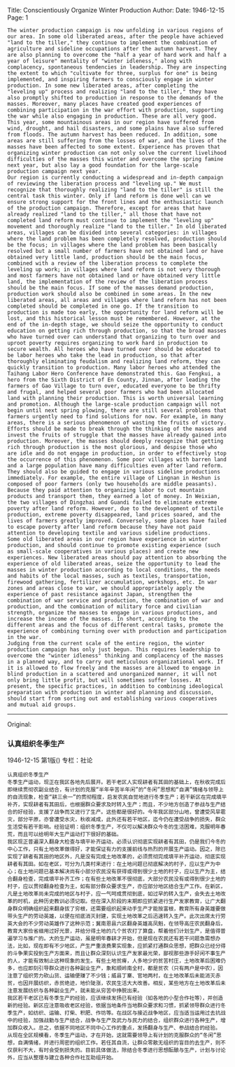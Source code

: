 Title: Conscientiously Organize Winter Production
Author:
Date: 1946-12-15
Page: 1

    The winter production campaign is now unfolding in various regions of our area. In some old liberated areas, after the people have achieved "land to the tiller," they continue to implement the combination of agriculture and sideline occupations after the autumn harvest. They are also planning to overcome the "half a year of hard work and half a year of leisure" mentality of "winter idleness," along with complacency, spontaneous tendencies in leadership. They are inspecting the extent to which "cultivate for three, surplus for one" is being implemented, and inspiring farmers to consciously engage in winter production. In some new liberated areas, after completing the "leveling up" process and realizing "land to the tiller," they have also promptly shifted to production in response to the demands of the masses. Moreover, many places have created good experiences of combining participation in the war effort with production, supporting the war while also engaging in production. These are all very good. This year, some mountainous areas in our region have suffered from wind, drought, and hail disasters, and some plains have also suffered from floods. The autumn harvest has been reduced. In addition, some areas are still suffering from the losses of war, and the lives of the masses have been affected to some extent. Experience has proven that organizing winter production can not only solve the current livelihood difficulties of the masses this winter and overcome the spring famine next year, but also lay a good foundation for the large-scale production campaign next year.
    Our region is currently conducting a widespread and in-depth campaign of reviewing the liberation process and "leveling up." We must recognize that thoroughly realizing "land to the tiller" is still the central task this winter. Only if land reform is done well can we ensure strong support for the front lines and the enthusiastic launch of the production campaign. Therefore, except for areas that have already realized "land to the tiller," all those that have not completed land reform must continue to implement the "leveling up" movement and thoroughly realize "land to the tiller." In old liberated areas, villages can be divided into several categories: in villages where the land problem has been completely resolved, production should be the focus; in villages where the land problem has been basically resolved but a small number of farmers have not obtained land or have obtained very little land, production should be the main focus, combined with a review of the liberation process to complete the leveling up work; in villages where land reform is not very thorough and most farmers have not obtained land or have obtained very little land, the implementation of the review of the liberation process should be the main focus. If some of the masses demand production, production work should also be combined in some areas. In the new liberated areas, all areas and villages where land reform has not been completed should be completed in one go. If the transition to production is made too early, the opportunity for land reform will be lost, and this historical lesson must be remembered. However, at the end of the in-depth stage, we should seize the opportunity to conduct education on getting rich through production, so that the broad masses who have turned over can understand that organizing to turn over and uproot poverty requires organizing to work hard in production to secure wealth. All heroes who have turned over should be educated to be labor heroes who take the lead in production, so that after thoroughly eliminating feudalism and realizing land reform, they can quickly transition to production. Many labor heroes who attended the Taihang Labor Hero Conference have demonstrated this. Gao Fengkui, a hero from the Sixth District of En County, Jinnan, after leading the farmers of Gao Village to turn over, educated everyone to be thrifty and frugal, and helped several poor farmers who had been allocated land with planning their production. This is worth universal learning and promotion. Although the large-scale production campaign will not begin until next spring plowing, there are still several problems that farmers urgently need to find solutions for now. For example, in many areas, there is a serious phenomenon of wasting the fruits of victory. Efforts should be made to break through the thinking of the masses and invest the fruits of struggle that the masses have already gained into production. Moreover, the masses should deeply recognize that getting rich through production is the most glorious, and despise those who are idle and do not engage in production, in order to effectively stop the occurrence of this phenomenon. Some poor villages with barren land and a large population have many difficulties even after land reform. They should also be guided to engage in various sideline productions immediately. For example, the entire village of Lingnan in Heshun is composed of poor farmers (only two households are middle peasants). Because they paid attention to organizing labor to cut mountain products and transport them, they earned a lot of money. In Weixian, the two villages of Dingzhai and Guandi failed to eliminate extreme poverty after land reform. However, due to the development of textile production, extreme poverty disappeared, land prices soared, and the lives of farmers greatly improved. Conversely, some places have failed to escape poverty after land reform because they have not paid attention to developing textile and various sideline productions.
    Some old liberated areas in our region have experience in winter production, and should continue to promote existing experience (such as small-scale cooperatives in various places) and create new experiences. New liberated areas should pay attention to absorbing the experience of old liberated areas, seize the opportunity to lead the masses in winter production according to local conditions, the needs and habits of the local masses, such as textiles, transportation, firewood gathering, fertilizer accumulation, workshops, etc. In war zones and areas close to war, we should appropriately apply the experience of past resistance against Japan, strengthen the combination of war service and production, the combination of war and production, and the combination of military force and civilian strength, organize the masses to engage in various productions, and increase the income of the masses. In short, according to the different areas and the focus of different central tasks, promote the experience of combining turning over with production and participation in the war.
    Judging from the current scale of the entire region, the winter production campaign has only just begun. This requires leadership to overcome the "winter idleness" thinking and complacency of the masses in a planned way, and to carry out meticulous organizational work. If it is allowed to flow freely and the masses are allowed to engage in blind production in a scattered and unorganized manner, it will not only bring little profit, but will sometimes suffer losses. At present, the specific practices, in addition to combining ideological preparation with production in winter and planning and discussion, should start from sorting out and establishing various cooperatives and mutual aid groups.



<hr /> 

Original: 


### 认真组织冬季生产

1946-12-15
第1版()
专栏：社论

    认真组织冬季生产
    冬季生产运动，现正在我区各地先后展开。若干老区人实现耕者有其田的基础上，在秋收完成后即继续贯彻农副业结合，有计划的克服“半年辛苦半年闲”的“冬闲”思想和“自满”情绪与领导上的自流现象，检查“耕三余一”的贯彻程度，启发农民自觉地进行冬季生产；若干新区在完成填平补齐，实现耕者有其田后，也根据群众要求及时转入生产；而且，不少地方创造了参战与生产结合的好经验，支援了战争而又进行了生产。这些都是很好的。今年我区部分山地，曾遭受风旱雹灾，部分平原，亦曾遭受水灾，秋收减成，此外还有若干地区，迄今仍在遭受战争的损失，群众生活受有若干影响。经验证明：组织冬季生产，不仅可以解决群众今冬的生活困难，克服明年春荒，而且可以给明年大生产运动打下很好的基础。
    我区现正普遍深入翻身大检查与填平补齐运动，必须认识彻底实现耕者有其田，仍是我们今冬的中心工作，只有土地改革做得好，才能保证有力的支援前线与热烈的开展生产运动。因之，除已实现了耕者有其田的地区外，凡是没有完成土地改革的，必须贯彻完成填平补齐运动，彻底实现耕者有其田。如在老区，可分为几类村来进行：在土地问题已彻底解决的村子，应以生产为中心；在土地问题已基本解决尚有小部分农民没有获得或得到很少土地的村子，应以生产为主，结合翻身检查，完成填平补齐工作；在有些土地改革不很彻底，大部分农民没有或得到很少土地的村子，应以贯彻翻身检查为主，如有部分群众要求生产，亦应部分地区结合生产工作。在新区，凡是土地改革尚未完成的地区与村子，应一气呵成贯彻到底，如过早的转入生产，会失去土地改革的时机，此种历史教训必须记取。但在深入阶段的末期即应抓紧进行生产发家教育，让广大翻身群众明确组织起来翻身拔了穷根，还需要组织起来动手生产才能按富根，教育所有身英雄要做带头生产的劳动英雄，以便在彻底消灭封建，实现土地改革之后迅速转入生产。此次出席太行劳英大会的不少劳动英雄作了这种示范；冀南恩县六区翻身英雄高凤魁，在领导高庄农民翻身后，教育大家俭省细用过好光景，并给分得土地的几个贫农打了算盘，帮着他们计划生产，是值得普遍学习与推广的。大的生产运动，虽是明年春耕才开始，但是现在农民还有若干问题急需想办法，比如，现在即有不少地区，产生严重浪费果实现象，应抓紧打通群众思想，把群众已经分得的斗争果实投到生产方面来，而且让群众深刻认识生产发家最光荣，鄙视那些游手好闲不事生产的人，才能有效制止这种现象的发生。有些土地贫瘠，人多地少的贫苦村庄，土地改革后困难仍多，也应即刻引导群众进行各种副业生产，象和顺岭南全村，都是贫农（只有两户是中农），因注意了组织劳力砍山货、运输便赚了不少钱；威县丁寨、官地两村，在土地改革后未能消灭赤贫，也因开展纺织，赤贫绝迹，地价陡涨，农民生活大大改善。相反，某些地方在土地改革后未注意发展纺织与各种副业生产，就未能从穷苦中挣脱出来。
    我区若干老区已有冬季生产的经验，应该继续发扬已有经验（如各地的小型合作社等），并创造新的经验。新区应注意吸收老区经验，依据当地条件当地群众要求和习惯，抓紧领导群众进行冬季生产，如纺织、运输、打柴、积肥、作坊等。在战区与接近战争地区，应当适当运用过去抗战中的经验，加强战勤与生产结合，战争与生产及武力与民力的结合，组织群众进行各种生产，增加群众收入。总之，依据不同地区不同中心工作的重点，发扬翻身与生产、参战结合的经验。
    从现在全区规模看，冬季生产运动，才在开始，这就需要领导上有计划的克服群众的“冬闲”思想，自满情绪，并进行周密的组织工作。若任其自流，让群众零散无组织的盲目的去生产，则不仅获利不大，有时会受到损失的。目前具体做法，除结合冬季进行思想酝酿与生产，计划与讨论外，应当从整理与建立各种合作社互助组开始。
